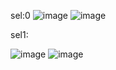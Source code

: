 sel:0
![image](https://github.com/velicharlagokulkumar/vivado/assets/104726431/db460c34-19a4-47c9-9ec6-4f373e9fa17e)
![image](https://github.com/velicharlagokulkumar/vivado/assets/104726431/5a75d627-21ad-4a95-9da4-de13c0253c02)


sel1:

![image](https://github.com/velicharlagokulkumar/vivado/assets/104726431/0b2fcac2-86e6-49a2-8dce-bee744ce2895)
![image](https://github.com/velicharlagokulkumar/vivado/assets/104726431/0783701b-120b-465e-a696-a1d89c895d4b)


